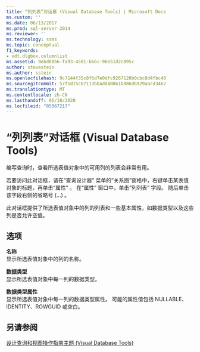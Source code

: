 ```yaml
---
title: “列列表”对话框 (Visual Database Tools) | Microsoft Docs
ms.custom: ''
ms.date: 06/13/2017
ms.prod: sql-server-2014
ms.reviewer: ''
ms.technology: ssms
ms.topic: conceptual
f1_keywords:
- vdt.dlgbox.columnlist
ms.assetid: 9ebd08b6-fa93-4581-bb6c-96b51d2c895c
author: stevestein
ms.author: sstein
ms.openlocfilehash: 9c7144f35c8f6d7e0dfc9267120b0cbc8d4fbc48
ms.sourcegitcommit: 57f1d15c67113bbadd40861b886d6929aacd3467
ms.translationtype: MT
ms.contentlocale: zh-CN
ms.lasthandoff: 06/18/2020
ms.locfileid: "85067217"
---
```

# <a name="column-list-dialog-box-visual-database-tools"></a>“列列表”对话框 (Visual Database Tools)
  编写查询时，查看所选表值对象中的可用列的列表会非常有用。  
  
 若要访问此对话框，请在“查询设计器”  菜单的“关系图”窗格中，右键单击某表值对象的标题，再单击“属性”  。 在“属性”  窗口中，单击“列列表”  字段。 随后单击该字段右侧的省略号 (…)  。  
  
 此对话框提供了所选表值对象中的列的列表和一些基本属性，如数据类型以及这些列是否允许空值。  
  
## <a name="options"></a>选项  
 **名称**  
 显示所选表值对象中的列的名称。  
  
 **数据类型**  
 显示所选表值对象中每一列的数据类型。  
  
 **数据类型属性**  
 显示所选表值对象中每一列的数据类型属性。 可能的属性值包括 NULLABLE、IDENTITY、ROWGUID 或空白。  
  
## <a name="see-also"></a>另请参阅  
 [设计查询和视图操作指南主题 (Visual Database Tools)](visual-database-tools.md)  
  
  
